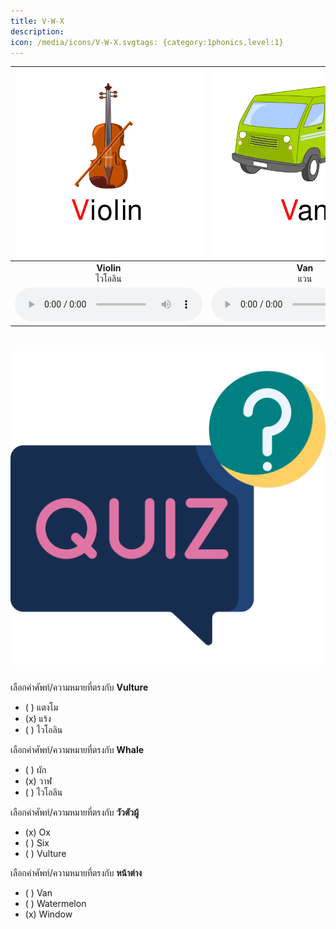 ```yaml
---
title: V-W-X
description: 
icon: /media/icons/V-W-X.svgtags: {category:1phonics,level:1}
---
```

<div class="carrousel">


|![](/media/img/V-W-X__Violin.svg)|![](/media/img/V-W-X__Van.svg)|![](/media/img/V-W-X__Vase.svg)|![](/media/img/V-W-X__Vegetable.svg)|![](/media/img/V-W-X__Vulture.svg)|![](/media/img/V-W-X__Vest.svg)|![](/media/img/V-W-X__Whale.svg)|![](/media/img/V-W-X__Walk.svg)|![](/media/img/V-W-X__Water.svg)|![](/media/img/V-W-X__Watermelon.svg)|![](/media/img/V-W-X__Window.svg)|![](/media/img/V-W-X__Wolf.svg)|![](/media/img/V-W-X__Ox.svg)|![](/media/img/V-W-X__Xylophone.svg)|![](/media/img/V-W-X__Six.svg)|![](/media/img/V-W-X__Box.svg)|![](/media/img/V-W-X__Exit.svg)|
| :----: | :----: | :----: | :----: | :----: | :----: | :----: | :----: | :----: | :----: | :----: | :----: | :----: | :----: | :----: | :----: | :----: |
|**Violin**<br>ไวโอลิน|**Van**<br>แวน|**Vase**<br>แจกัน|**Vegetable**<br>ผัก|**Vulture**<br>แร้ง|**Vest**<br>เสื้อกั๊ก|**Whale**<br>วาฬ|**Walk**<br>เดิน|**Water**<br>น้ํา|**Watermelon**<br>แตงโม|**Window**<br>หน้าต่าง|**Wolf**<br>หมาป่า|**Ox**<br>วัวตัวผู้|**Xylophone**<br>ไซโลโฟน|**Six**<br>หก|**Box**<br>กล่อง|**Exit**<br>ทางออก|
|![](/media/audio/Violin.mp3)|![](/media/audio/Van.mp3)|![](/media/audio/Vase.mp3)|![](/media/audio/Vegetable.mp3)|![](/media/audio/Vulture.mp3)|![](/media/audio/Vest.mp3)|![](/media/audio/Whale.mp3)|![](/media/audio/Walk.mp3)|![](/media/audio/Water.mp3)|![](/media/audio/Watermelon.mp3)|![](/media/audio/Window.mp3)|![](/media/audio/Wolf.mp3)|![](/media/audio/Ox.mp3)|![](/media/audio/Xylophone.mp3)|![](/media/audio/Six.mp3)|![](/media/audio/Box.mp3)|![](/media/audio/Exit.mp3)|

</div>



# ![icon](/media/icons/quiz.svg) 


 เลือกคำศัพท์/ความหมายที่ตรงกับ **Vulture**
 - ( ) แตงโม
 - (x) แร้ง
 - ( ) ไวโอลิน

 เลือกคำศัพท์/ความหมายที่ตรงกับ **Whale**
 - ( ) ผัก
 - (x) วาฬ
 - ( ) ไวโอลิน

 เลือกคำศัพท์/ความหมายที่ตรงกับ **วัวตัวผู้**
 - (x) Ox
 - ( ) Six
 - ( ) Vulture

 เลือกคำศัพท์/ความหมายที่ตรงกับ **หน้าต่าง**
 - ( ) Van
 - ( ) Watermelon
 - (x) Window
